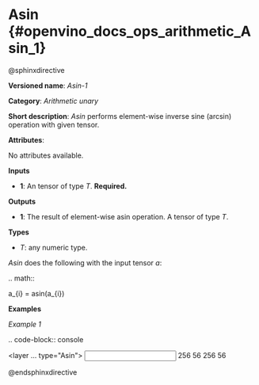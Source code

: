 # Asin {#openvino_docs_ops_arithmetic_Asin_1}

@sphinxdirective

**Versioned name**: *Asin-1*

**Category**: *Arithmetic unary*

**Short description**: *Asin* performs element-wise inverse sine (arcsin) operation with given tensor.

**Attributes**:

No attributes available.

**Inputs**

* **1**: An tensor of type *T*. **Required.**

**Outputs**

* **1**: The result of element-wise asin operation. A tensor of type *T*.

**Types**

* *T*: any numeric type.

*Asin* does the following with the input tensor *a*:

.. math::
   
   a_{i} = asin(a_{i})

**Examples**

*Example 1*

.. code-block:: console
   
   <layer ... type="Asin">
       <input>
           <port id="0">
               <dim>256</dim>
               <dim>56</dim>
           </port>
       </input>
       <output>
           <port id="1">
               <dim>256</dim>
               <dim>56</dim>
           </port>
       </output>
   </layer>

@endsphinxdirective

